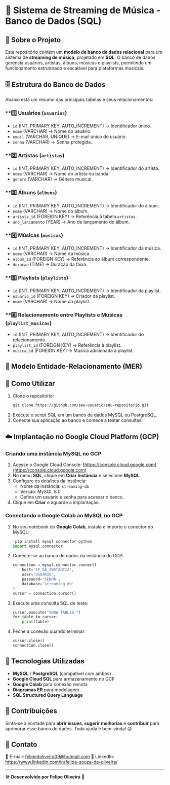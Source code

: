 # 🎵 Sistema de Streaming de Música - Banco de Dados (SQL)

## 📌 Sobre o Projeto

Este repositório contém um **modelo de banco de dados relacional** para um sistema de **streaming de música**, projetado em **SQL**. O banco de dados gerencia usuários, artistas, álbuns, músicas e playlists, permitindo um funcionamento estruturado e escalável para plataformas musicais.

## 🗄️ Estrutura do Banco de Dados

Abaixo está um resumo das principais tabelas e seus relacionamentos:

### **1️⃣ Usuários (`usuarios`)

- `id` (INT, PRIMARY KEY, AUTO_INCREMENT) → Identificador único.
- `nome` (VARCHAR) → Nome do usuário.
- `email` (VARCHAR, UNIQUE) → E-mail único do usuário.
- `senha` (VARCHAR) → Senha protegida.

### **2️⃣ Artistas (`artistas`)

- `id` (INT, PRIMARY KEY, AUTO_INCREMENT) → Identificador do artista.
- `nome` (VARCHAR) → Nome do artista ou banda.
- `genero` (VARCHAR) → Gênero musical.

### **3️⃣ Álbuns (`albuns`)

- `id` (INT, PRIMARY KEY, AUTO_INCREMENT) → Identificador do álbum.
- `nome` (VARCHAR) → Nome do álbum.
- `artista_id` (FOREIGN KEY) → Referência à tabela `artistas`.
- `ano_lancamento` (YEAR) → Ano de lançamento do álbum.

### **4️⃣ Músicas (`musicas`)

- `id` (INT, PRIMARY KEY, AUTO_INCREMENT) → Identificador da música.
- `nome` (VARCHAR) → Nome da música.
- `album_id` (FOREIGN KEY) → Referência ao álbum correspondente.
- `duracao` (TIME) → Duração da faixa.

### **5️⃣ Playlists (`playlists`)

- `id` (INT, PRIMARY KEY, AUTO_INCREMENT) → Identificador da playlist.
- `usuario_id` (FOREIGN KEY) → Criador da playlist.
- `nome` (VARCHAR) → Nome da playlist.

### **6️⃣ Relacionamento entre Playlists e Músicas (`playlist_musicas`)

- `id` (INT, PRIMARY KEY, AUTO_INCREMENT) → Identificador do relacionamento.
- `playlist_id` (FOREIGN KEY) → Referência à playlist.
- `musica_id` (FOREIGN KEY) → Música adicionada à playlist.

## 🔗 Modelo Entidade-Relacionamento (MER)



## 🚀 Como Utilizar

1. Clone o repositório:
   ```bash
   git clone https://github.com/seu-usuario/seu-repositorio.git
   ```
2. Execute o script SQL em um banco de dados MySQL ou PostgreSQL.
3. Conecte sua aplicação ao banco e comece a testar consultas!

## ☁️ Implantação no Google Cloud Platform (GCP)

### Criando uma instância MySQL no GCP
1. Acesse o Google Cloud Console: [https://console.cloud.google.com](https://console.cloud.google.com)
2. No menu **SQL**, clique em **Criar Instância** e selecione **MySQL**.
3. Configure os detalhes da instância:
   - Nome da instância: `streaming-db`
   - Versão: MySQL 8.0
   - Defina um usuário e senha para acessar o banco.
4. Clique em **Criar** e aguarde a implantação.

### Conectando o Google Colab ao MySQL no GCP
1. No seu notebook do **Google Colab**, instale e importe o conector do MySQL:
   ```python
   !pip install mysql-connector-python
   import mysql.connector
   ```
2. Conecte-se ao banco de dados da instância do GCP:
   ```python
   connection = mysql.connector.connect(
       host='IP_DA_INSTANCIA',
       user='USUARIO',
       password='SENHA',
       database='streaming_db'
   )
   cursor = connection.cursor()
   ```
3. Execute uma consulta SQL de teste:
   ```python
   cursor.execute("SHOW TABLES;")
   for table in cursor:
       print(table)
   ```
4. Feche a conexão quando terminar:
   ```python
   cursor.close()
   connection.close()
   ```

## 📌 Tecnologias Utilizadas

- **MySQL** / **PostgreSQL** (compatível com ambos)
- **Google Cloud SQL** para armazenamento no GCP
- **Google Colab** para conexão remota
- **Diagramas ER** para modelagem
- **SQL Structured Query Language**

## 📝 Contribuições

Sinta-se à vontade para **abrir issues**, **sugerir melhorias** e **contribuir** para aprimorar esse banco de dados. Toda ajuda é bem-vinda! 😊

## 📩 Contato

📧 E-mail: felipedoliveira09@hotmail.com
🔗 LinkedIn: https://www.linkedin.com/in/felipe-souza-de-oliveira/

---
🛠️ **Desenvolvido por Felipe Oliveira** 🚀


